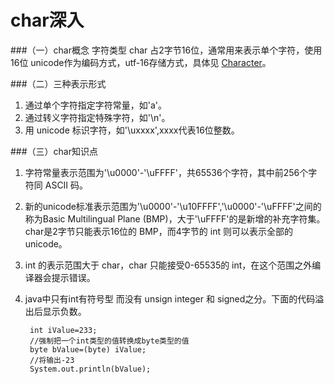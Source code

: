 char深入
===
###（一）char概念
字符类型 char 占2字节16位，通常用来表示单个字符，使用16位 unicode作为编码方式，utf-16存储方式，具体见 [Character](https://docs.oracle.com/javase/8/docs/api/java/lang/Character.html#unicode)。  

###（二）三种表示形式
1. 通过单个字符指定字符常量，如'a'。
2. 通过转义字符指定特殊字符，如'\n'。
3. 用 unicode 标识字符，如'\uxxxx',xxxx代表16位整数。

###（三）char知识点
1. 字符常量表示范围为'\u0000'-'\uFFFF'，共65536个字符，其中前256个字符同 ASCII 码。  
2. 新的unicode标准表示范围为'\u0000'-'\u10FFFF','\u0000'-'\uFFFF'之间的称为Basic Multilingual Plane (BMP)，大于'\uFFFF'的是新增的补充字符集。char是2字节只能表示16位的 BMP，而4字节的 int 则可以表示全部的unicode。
3. int 的表示范围大于 char，char 只能接受0-65535的 int，在这个范围之外编译器会提示错误。
4. java中只有int有符号型 而没有 unsign integer 和 signed之分。下面的代码溢出后显示负数。

		int iValue=233;  
		//强制把一个int类型的值转换成byte类型的值  
		byte bValue=(byte) iValue;  
		//将输出-23  
		System.out.println(bValue); 